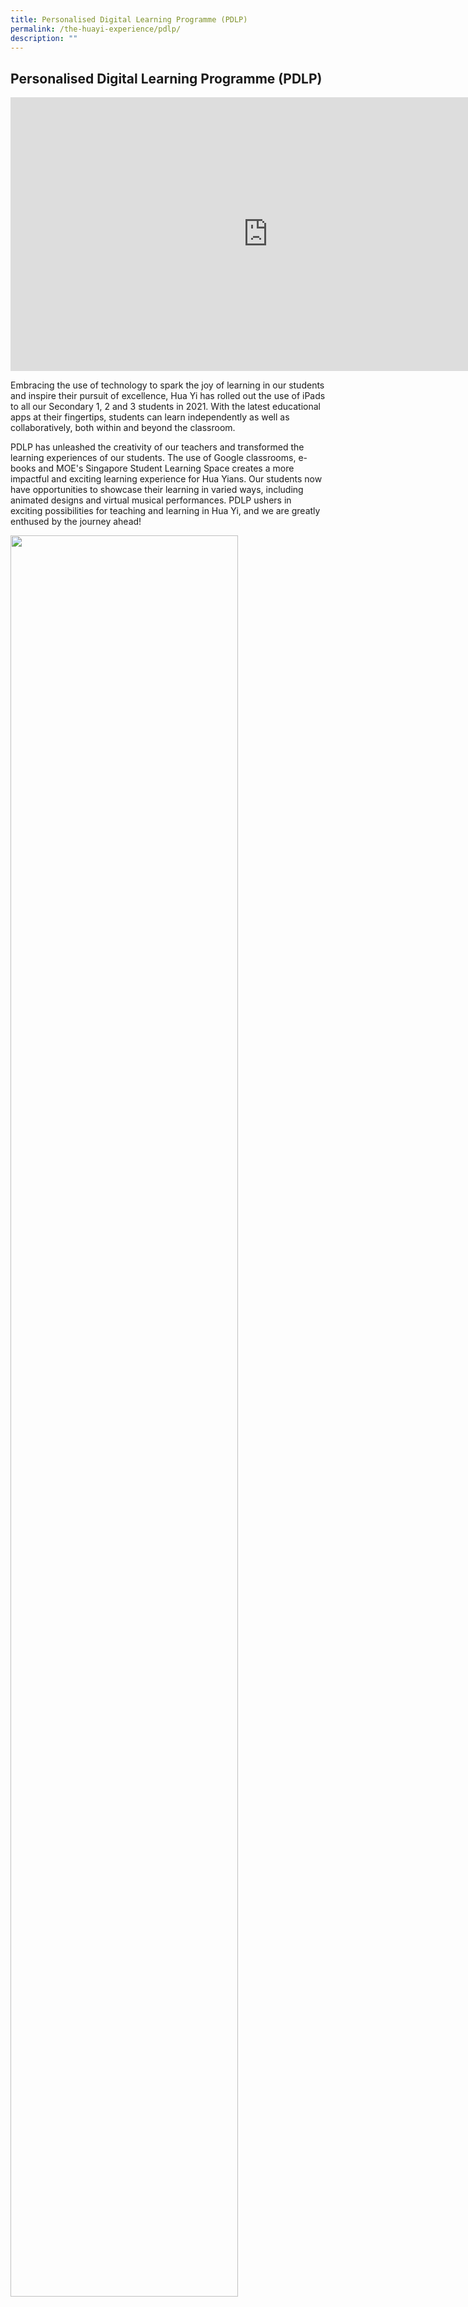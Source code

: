 ```yaml
---
title: Personalised Digital Learning Programme (PDLP)
permalink: /the-huayi-experience/pdlp/
description: ""
---
```

## Personalised Digital Learning Programme (PDLP)

<iframe allowfullscreen="" allow="accelerometer; autoplay; clipboard-write; encrypted-media; gyroscope; picture-in-picture; web-share" frameborder="0" title="Personalised Digital Learning Programme @ Hua Yi" src="https://www.youtube.com/embed/7WOEs8-XayI" height="438" width="824"></iframe>

Embracing the use of technology to spark the joy of learning in our students and inspire their pursuit of excellence, Hua Yi has rolled out the use of iPads to all our Secondary 1, 2 and 3 students in 2021. With the latest educational apps at their fingertips, students can learn independently as well as collaboratively, both within and beyond the classroom.

PDLP has unleashed the creativity of our teachers and transformed the learning experiences of our students. The use of Google classrooms, e-books and MOE's Singapore Student Learning Space creates a more impactful and exciting learning experience for Hua Yians. Our students now have opportunities to showcase their learning in varied ways, including animated designs and virtual musical performances. PDLP ushers in exciting possibilities for teaching and learning in Hua Yi, and we are greatly enthused by the journey ahead!

<img src="/images/image1.jpg" style="width:85%">

#### Personal Learning Device

Every Hua Yian will be using the Apple iPad as their personal learning device. Every iPad will come bundled with the Apple pencil and keyboard to maximise the affordances of the iPad as a learning tool.  
  
Not only is the iPad a portable device that offers students convenient learning on-the-move, it also allows for a seamless learning experience alongside existing learning technologies such as the Student Learning Space (SLS) and Team Model Smarter Classroom System. In addition to apps within Apple’s eco-system, students will also gain access a wide range of programmes from other developers (eg. Google Suite and Microsoft Office etc), making it the device of choice in developing students’ application and creative skills.

Each bundle consists of: <br>
1 \. Apple iPad 10.2" 64gb Wifi <br>
2 \. Logitech Ruggedized Keyboard Case <br>
3 \. Apple Pencil

<img src="/images/iPad Description.jpeg" style="width:85%" align="left">
<br clear="left">

#### Digital Citizenship and Cyber Wellness
  
As Hua Yi develops its students to develop the digital skills that enables their learning, it is also imperative that they are empowered to take responsibility for their personal well-being when using technology.

<img src="/images/Image3.png" style="width:85%">

The school adopts MOE’s Cyber Wellness Framework to develop students into responsible digital citizens. Hua Yians’ attitudes and behaviour on the use of technology are guided by the 3 Cyber&nbsp; Wellness Principles. These principles are constantly reinforced when students engage in the “Sense-Think-Act” process, which serves as a structure for them to use technology safely and meaningfully for their learning and interactions.

#### Financial Assistance

For students who need support:  
  
i. Singapore Citizens students whose gross household income (GHI) is $4,000 and below or whose per capita income (PCI) is $1000 and below, should complete and submit the application&nbsp;form and supporting income documents to the Hua Yi General Office latest by Wed, 26 Oct, 2022.  
  
Please obtain the hard copies of the application form from the General Office.  
  
ii. Permanent residents (PR) and international students (IS) should also approach the Hua Yi General Office for more information on financial assistance

#### Roll-Out of IT Applications as part of National Digital Literacy Programme (NDLP)

As part of the NDLP, schools will progressively roll out IT applications that will be vital to students’ learning experience and educational journey.&nbsp;  
  
(a)&nbsp;**Student iCON:**&nbsp;MOE will give every secondary school student an email address. This is a service provided by Google as part of Google Suite.  
  
(b)&nbsp;**Microsoft Pro Plus:**&nbsp;every secondary school will be granted a licence to use Microsoft Office tools that include Word, PowerPoint and Excel.  
  
(c)&nbsp;**Zoom:**&nbsp;MOE will set up Zoom free account with 40 mins time limit using Student iCON for the schools’ video conferencing needs.  
  
The school will need to use your child/ward’s personal data such as his/her name and class to set up user accounts. Please refer to our Frequently Asked Questions section for more information on the collection of data via these applications.

#### Frequently Asked Questions

##### Data Protection  

1 \. How will my child/ward’s data be used in the PLD and IT Applications?  
  
**IT Applications.**&nbsp;For the IT Applications (student iCON, Microsoft ProPlus and Zoom), the school will use your child/ward’s personal data such as his/her name, birth certificate number and class to set up user accounts. This data will also be used for the purposes of authenticating and verifying user identity, troubleshooting and facilitating system improvements. In addition, the commercial providers of these platforms (e.g. Google, Microsoft) will collect and deal with user data generated by your child/ward’s use of these applications. The collection use and disclosure of such data are governed by the commercial provider’s terms of use, which can be found here:&nbsp;

* Student iCON:&nbsp;[https://workspace.google.com/terms/education\_terms\_japan.html](https://workspace.google.com/terms/education_terms_japan.html)&nbsp;
* Microsoft Pro Plus:&nbsp;[https://portal.office.com/commerce/mosa.aspx](https://portal.office.com/commerce/mosa.aspx)
* Zoom:&nbsp;[https://zoom.us/docs/en-us/schools-privacy-statement.html](https://explore.zoom.us/en/schools-privacy-statement/)

2 \. Where will the data collected by DMA and IT Applications for NDLP be stored?&nbsp;  

All user data which is collected by MOE will be stored in secure servers managed by the respective vendors of our systems. The Government has put in place strong personal data protection laws and policies to safeguard sensitive data collected by public agencies such as MOE. Please refer to this website for more information on these laws and policies:&nbsp;[https://www.smartnation.gov.sg/why-Smart-Nation/secure-smart-nation/personal-data-protection](https://www.smartnation.gov.sg/why-Smart-Nation/secure-smart-nation/personal-data-protection) **PAGE NOT AVAILABLE**

##### Terms of Purchase

3 \. Where can I find the full terms of purchase of the PLD?  
  
&nbsp;Parents/guardians will be purchasing the PLD directly from the vendor, not MOE. This is pursuant to a bulk tender agreement between MOE and the vendor. The tender documents set out the full terms and conditions of such a purchase, and can be found at this website:&nbsp;[https://go.gov.sg/pldtermsandconditions](https://go.gov.sg/pldtermsandconditions) **PDF NOT FOUND**
 
#### References

<iframe allowfullscreen="" allow="accelerometer; autoplay; clipboard-write; encrypted-media; gyroscope; picture-in-picture; web-share" frameborder="0" title="Strengthening digital literacy of students | Committee of Supply 2020" src="https://www.youtube.com/embed/3FKftVAU4eI" height="410" width="700"></iframe>